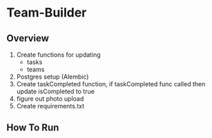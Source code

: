 # Team-Builder

## Overview
1. Create functions for updating
    - tasks
    - teams
2. Postgres setup (Alembic)
3. Create taskCompleted function, if taskCompleted func called then update isCompleted to true
4. figure out photo upload
5. Create requirements.txt

## How To Run
